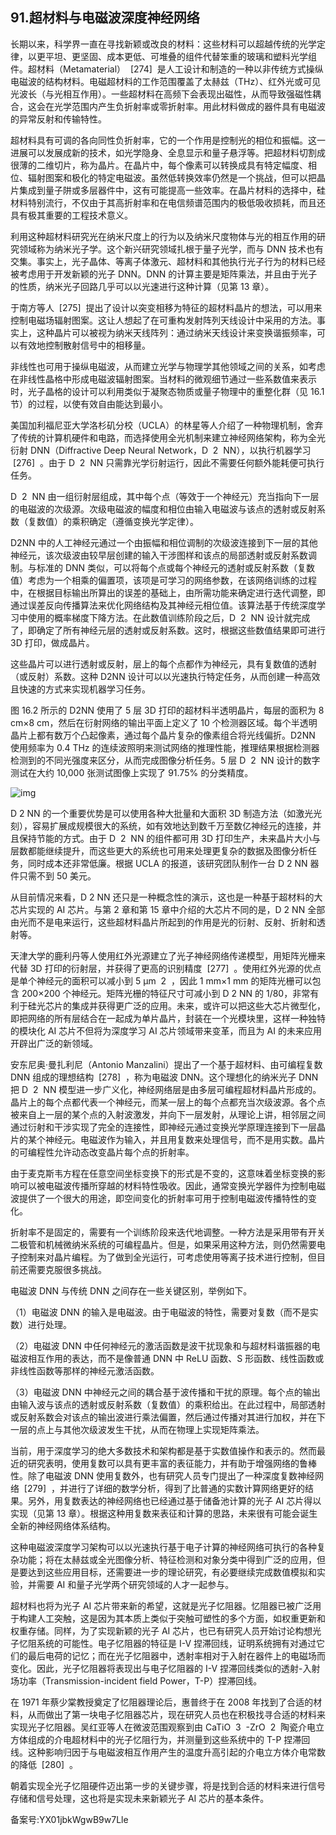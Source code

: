 ## 91.超材料与电磁波深度神经网络
长期以来，科学界一直在寻找新颖或改良的材料：这些材料可以超越传统的光学定律，以更平坦、更坚固、成本更低、可堆叠的组件代替笨重的玻璃和塑料光学组件。超材料（Metamaterial）  [274]  是人工设计和制造的一种以非传统方式操纵电磁波的结构材料。电磁超材料的工作范围覆盖了太赫兹（THz）、红外光或可见光波长（与光相互作用）。一些超材料在高频下会表现出磁性，从而导致强磁性耦合，这会在光学范围内产生负折射率或零折射率。用此材料做成的器件具有电磁波的异常反射和传输特性。 


超材料具有可调的各向同性负折射率，它的一个作用是控制光的相位和振幅。这一进展可以发展成新的技术，如光学隐身、全息显示和量子悬浮等。把超材料切割成很薄的二维切片，称为晶片。在晶片中，每个像素可以转换成具有特定幅度、相位、辐射图案和极化的特定电磁波。虽然低转换效率仍然是一个挑战，但可以把晶片集成到量子阱或多层器件中，这有可能提高一些效率。在晶片材料的选择中，硅材料特别流行，不仅由于其高折射率和在电信频谱范围内的极低吸收损耗，而且还具有极其重要的工程技术意义。 


利用这种超材料研究光在纳米尺度上的行为以及纳米尺度物体与光的相互作用的研究领域称为纳米光子学。这个新兴研究领域扎根于量子光学，而与 DNN 技术也有交集。事实上，光子晶体、等离子体激元、超材料和其他执行光子行为的材料已经被考虑用于开发新颖的光子 DNN。DNN 的计算主要是矩阵乘法，并且由于光子的性质，纳米光子回路几乎可以以光速进行这种计算（见第 13 章）。 


于南方等人  [275]  提出了设计以突变相移为特征的超材料晶片的想法，可以用来控制电磁场辐射图案。这让人想起了在可重构发射阵列天线设计中采用的方法。事实上，这种晶片可以被视为纳米天线阵列：通过纳米天线设计来变换谐振频率，可以有效地控制散射信号中的相移量。 


非线性也可用于操纵电磁波，从而建立光学与物理学其他领域之间的关系，如考虑在非线性晶格中形成电磁波辐射图案。当材料的微观细节通过一些系数值来表示时，光子晶格的设计可以利用类似于凝聚态物质或量子物理中的重整化群（见 16.1 节）的过程，以使有效自由能达到最小。 


美国加利福尼亚大学洛杉矶分校（UCLA）的林星等人介绍了一种物理机制，舍弃了传统的计算机硬件和电路，而选择使用全光机制来建立神经网络架构，称为全光衍射 DNN（Diffractive Deep Neural Network，D  2  NN），以执行机器学习  [276]  。由于 D  2  NN 只需靠光学衍射运行，因此不需要任何额外能耗便可执行任务。 


D  2  NN 由一组衍射层组成，其中每个点（等效于一个神经元）充当指向下一层的电磁波的次级源。次级电磁波的幅度和相位由输入电磁波与该点的透射或反射系数（复数值）的乘积确定（遵循变换光学定律）。 


D2NN 中的人工神经元通过一个由振幅和相位调制的次级波连接到下一层的其他神经元，该次级波由较早层创建的输入干涉图样和该点的局部透射或反射系数调制。与标准的 DNN 类似，可以将每个点或每个神经元的透射或反射系数（复数值）考虑为一个相乘的偏置项，该项是可学习的网络参数，在该网络训练的过程中，在根据目标输出所算出的误差的基础上，由所需功能来确定进行迭代调整，即通过误差反向传播算法来优化网络结构及其神经元相位值。该算法基于传统深度学习中使用的概率梯度下降方法。在此数值训练阶段之后，D  2  NN 设计就完成了，即确定了所有神经元层的透射或反射系数。这时，根据这些数值结果即可进行 3D 打印，做成晶片。 


这些晶片可以进行透射或反射，层上的每个点都作为神经元，具有复数值的透射（或反射）系数。这种 D2NN 设计可以以光速执行特定任务，从而创建一种高效且快速的方式来实现机器学习任务。 


图 16.2 所示的 D2NN 使用了 5 层 3D 打印的超材料半透明晶片，每层的面积为 8 cm×8 cm，然后在衍射网络的输出平面上定义了 10 个检测器区域。每个半透明晶片上都有数万个凸起像素，通过每个晶片复杂的像素组合将光线偏折。D2NN 使用频率为 0.4 THz 的连续波照明来测试网络的推理性能，推理结果根据检测器检测到的不同光强度来区分，从而完成图像分析任务。5 层 D  2  NN 设计的数字测试在大约 10,000 张测试图像上实现了 91.75% 的分类精度。 


![img](https://pic1.zhimg.com/v2-2097d44328a8bef9e3d7652033d9f11e.webp)

D 2 NN 的一个重要优势是可以使用各种大批量和大面积 3D 制造方法（如激光光刻），容易扩展成规模很大的系统，如有效地达到数千万至数亿神经元的连接，并且保持节能的方式。由于 D  2  NN 的组件都可用 3D 打印生产，未来晶片大小与层数都能继续提升，而这些更大的系统也可用来处理更复杂的数据及图像分析任务，同时成本还非常低廉。根据 UCLA 的报道，该研究团队制作一台 D 2 NN 器件只需不到 50 美元。 


从目前情况来看，D 2 NN 还只是一种概念性的演示，这也是一种基于超材料的大芯片实现的 AI 芯片。与第 2 章和第 15 章中介绍的大芯片不同的是，D 2 NN 全部由光而不是电来运行，这些超材料晶片所起到的作用是光的衍射、反射、折射和透射等。 


天津大学的鹿利丹等人使用红外光源建立了光子神经网络传递模型，用矩阵光栅来代替 3D 打印的衍射层，并获得了更高的识别精度  [277]  。使用红外光源的优点是单个神经元的面积可以减小到 5 μm  2  ，因此 1 mm×1 mm 的矩阵光栅可以包含 200×200 个神经元。矩阵光栅的特征尺寸可减小到 D 2 NN 的 1/80，非常有利于硅光芯片的集成并获得更广泛的应用。未来，或许可以把这些大芯片微型化，即把网络的所有层结合在一起成为单片晶片，封装在一个光模块里，这样一种独特的模块化 AI 芯片不但将为深度学习 AI 芯片领域带来变革，而且为 AI 的未来应用开辟出广泛的新领域。 


安东尼奥·曼扎利尼（Antonio Manzalini）提出了一个基于超材料、由可编程复数 DNN 组成的理想结构  [278]  ，称为电磁波 DNN。这个理想化的纳米光子 DNN 把 D  2  NN 模型进一步广义化，神经网络层是由多层可编程超材料晶片形成的。晶片上的每个点都代表一个神经元，而某一层上的每个点都充当次级波源。各个点被来自上一层的某个点的入射波激发，并向下一层发射，从理论上讲，相邻层之间通过衍射和干涉实现了完全的连接性，即神经元通过变换光学原理连接到下一层晶片的某个神经元。电磁波作为输入，并且用复数来处理信号，而不是用实数。晶片的可编程性允许动态改变晶片每个点的折射率。 


由于麦克斯韦方程在任意空间坐标变换下的形式是不变的，这意味着坐标变换的影响可以被电磁波传播所穿越的材料特性吸收。因此，通常变换光学器件为控制电磁波提供了一个很大的用途，即空间变化的折射率可用于控制电磁波传播特性的变化。 


折射率不是固定的，需要有一个训练阶段来迭代地调整。一种方法是采用带有开关二极管和机械微纳米系统的可编程晶片。但是，如果采用这种方法，则仍然需要电子控制来对晶片编程。为了做到全光运行，可考虑使用等离子技术进行控制，但目前还需要克服很多挑战。 


电磁波 DNN 与传统 DNN 之间存在一些关键区别，举例如下。 


（1）电磁波 DNN 的输入是电磁波。由于电磁波的特性，需要对复数（而不是实数）进行处理。 


（2）电磁波 DNN 中任何神经元的激活函数是波干扰现象和与超材料谐振器的电磁波相互作用的表达，而不是像普通 DNN 中 ReLU 函数、S 形函数、线性函数或非线性函数等那样的神经元激活函数。 


（3）电磁波 DNN 中神经元之间的耦合基于波传播和干扰的原理。每个点的输出由输入波与该点的透射或反射系数（复数值）的乘积给出。在此过程中，局部透射或反射系数会对该点的输出波进行乘法偏置，然后通过传播对其进行加权，并在下一层的点上与其他次级波发生干扰，从而在物理上实现矩阵乘法。 


当前，用于深度学习的绝大多数技术和架构都是基于实数值操作和表示的。然而最近的研究表明，使用复数可以具有更丰富的表征能力，并有助于增强网络的鲁棒性。除了电磁波 DNN 使用复数外，也有研究人员专门提出了一种深度复数神经网络  [279]  ，并进行了详细的数学分析，得到了比普通的实数计算网络更好的结果。另外，用复数表达的神经网络也已经通过基于储备池计算的光子 AI 芯片得以实现（见第 13 章）。根据这种用复数来表征和计算的思路，未来很有可能会诞生全新的神经网络体系结构。 


这种电磁波深度学习架构可以以光速执行基于电子计算的神经网络可执行的各种复杂功能；将在太赫兹或全光图像分析、特征检测和对象分类中得到广泛的应用，但是要达到这些应用目标，还需要进一步的理论研究，有必要继续完成数值模拟和实验，并需要 AI 和量子光学两个研究领域的人才一起参与。 


超材料也将为光子 AI 芯片带来新的希望，这就是光子忆阻器。忆阻器已被广泛用于构建人工突触，这是因为其本质上类似于突触可塑性的多个方面，如权重更新和权重存储。同样，为了实现新颖的光子 AI 芯片，也已有研究人员开始讨论构想光子忆阻系统的可能性。电子忆阻器的特征是 I-V 捏滞回线，证明系统拥有对通过它们的最后电荷的记忆；而在光子忆阻器中，透射率相对于入射在器件上的电磁场而变化。因此，光子忆阻器将表现出与电子忆阻器的 I-V 捏滞回线类似的透射-入射场功率（Transmission-incident field Power，T-P）捏滞回线。 


在 1971 年蔡少棠教授奠定了忆阻器理论后，惠普终于在 2008 年找到了合适的材料，从而做出了第一块电子忆阻器芯片，现在研究人员也在积极找寻合适的材料来实现光子忆阻器。吴红亚等人在微波范围观察到由 CaTiO  3  -ZrO  2  陶瓷介电立方体组成的介电超材料中的光子忆阻行为，并测量到这些系统中的 T-P 捏滞回线。这种影响归因于与电磁波相互作用产生的温度升高引起的介电立方体介电常数的降低  [280]  。 


朝着实现全光子忆阻硬件迈出第一步的关键步骤，将是找到合适的材料来进行信号存储和信号处理，这也将是实现未来新颖光子 AI 芯片的基本条件。 


备案号:YX01jbkWgwB9w7Lle

